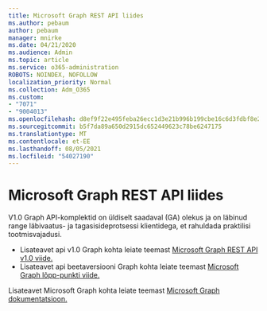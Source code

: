 ```yaml
---
title: Microsoft Graph REST API liides
ms.author: pebaum
author: pebaum
manager: mnirke
ms.date: 04/21/2020
ms.audience: Admin
ms.topic: article
ms.service: o365-administration
ROBOTS: NOINDEX, NOFOLLOW
localization_priority: Normal
ms.collection: Adm_O365
ms.custom:
- "7071"
- "9004013"
ms.openlocfilehash: d8ef9f22e495feba26ecc1d3e21b996b199cbe16c6d3fdbf8e2e50893fe15942
ms.sourcegitcommit: b5f7da89a650d2915dc652449623c78be6247175
ms.translationtype: MT
ms.contentlocale: et-EE
ms.lasthandoff: 08/05/2021
ms.locfileid: "54027190"
---
```

# <a name="microsoft-graph-rest-api-interface"></a>Microsoft Graph REST API liides

V1.0 Graph API-komplektid on üldiselt saadaval (GA) olekus ja on läbinud range läbivaatus- ja tagasisideprotsessi klientidega, et rahuldada praktilisi tootmisvajadusi.

- Lisateavet api v1.0 Graph kohta leiate teemast [Microsoft Graph REST API v1.0 viide.](https://docs.microsoft.com/graph/api/overview?toc=.%2Fref%2Ftoc.json&view=graph-rest-1.0) 
- Lisateavet api beetaversiooni Graph kohta leiate teemast [Microsoft Graph lõpp-punkti viide.](https://docs.microsoft.com/graph/api/overview?toc=.%2Fref%2Ftoc.json&view=graph-rest-beta)

Lisateavet Microsoft Graph kohta leiate teemast [Microsoft Graph dokumentatsioon.](https://docs.microsoft.com/graph/)


